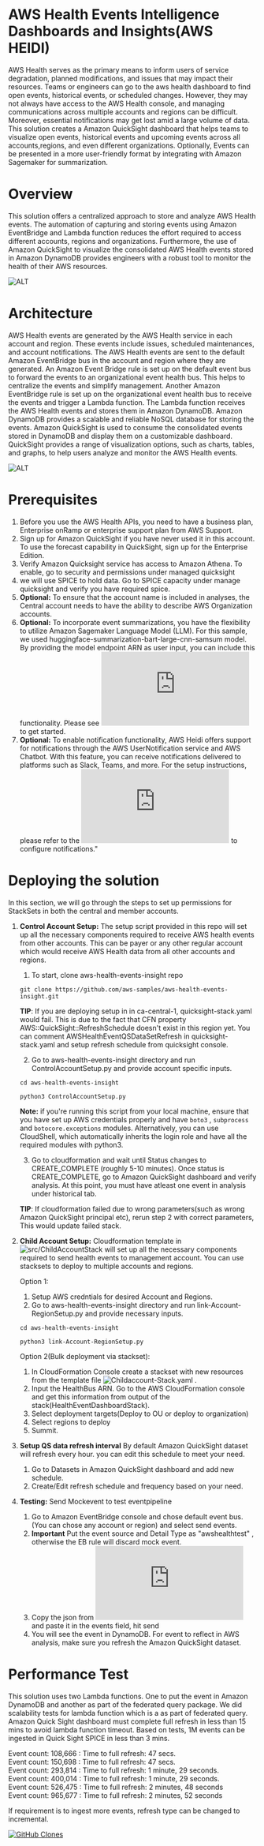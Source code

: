 # AWS Health Events Intelligence Dashboards and Insights(AWS HEIDI)

AWS Health serves as the primary means to inform users of service degradation, planned modifications, and issues that may impact their resources. Teams or engineers can go to the aws health dashboard to find open events, historical events, or scheduled changes. However, they may not always have access to the AWS Health console, and managing communications across multiple accounts and regions can be difficult. Moreover, essential notifications may get lost amid a large volume of data. This solution creates a Amazon QuickSight dashboard that helps teams to visualize open events, historical events and upcoming events across all accounts,regions, and even different organizations. Optionally, Events can be presented in a more user-friendly format by integrating with Amazon Sagemaker for summarization.

# Overview

This solution offers a centralized approach to store and analyze AWS Health events. The automation of capturing and storing events using Amazon EventBridge and Lambda function reduces the effort required to access different accounts, regions and organizations. Furthermore, the use of Amazon QuickSight to visualize the consolidated AWS Health events stored in Amazon DynamoDB provides engineers with a robust tool to monitor the health of their AWS resources. 

![ALT](img/sampleHistorical.png)

# Architecture

AWS Health events are generated by the AWS Health service in each account and region. These events include issues, scheduled maintenances, and account notifications. The AWS Health events are sent to the default Amazon EventBridge bus in the account and region where they are generated. An Amazon Event Bridge rule is set up on the default event bus to forward the events to an organizational event health bus. This helps to centralize the events and simplify management. Another Amazon EventBridge rule is set up on the organizational event health bus to receive the events and trigger a Lambda function. The Lambda function receives the AWS Health events and stores them in Amazon DynamoDB. Amazon DynamoDB provides a scalable and reliable NoSQL database for storing the events. Amazon QuickSight is used to consume the consolidated events stored in DynamoDB and display them on a customizable dashboard. QuickSight provides a range of visualization options, such as charts, tables, and graphs, to help users analyze and monitor the AWS Health events. 

 ![ALT](img/awshealtheventQS-archDiag.jpg)

# Prerequisites

1. Before you use the AWS Health APIs, you need to have a business plan, Enterprise onRamp or enterprise support plan from AWS Support.
2. Sign up for Amazon QuickSight if you have never used it in this account. To use the forecast capability in QuickSight, sign up for the Enterprise Edition.
3. Verify Amazon Quicksight service has access to Amazon Athena. To enable, go to security and permissions under managed quicksight
4. we will use SPICE to hold data. Go to SPICE capacity under manage quicksight and verify you have required spice.
5. **Optional:** To ensure that the account name is included in analyses, the Central account needs to have the ability to describe AWS Organization accounts.
6. **Optional:** To incorporate event summarizations, you have the flexibility to utilize Amazon Sagemaker Language Model (LLM). For this sample, we used huggingface-summarization-bart-large-cnn-samsum model. By providing the model endpoint ARN as user input, you can include this functionality. Please see  ![sagemaker-jumpstart-setup](https://github.com/aws-samples/aws-health-events-insight/blob/main/sagemaker-jumpstart-setup.md) to get started.
7. **Optional:** To enable notification functionality, AWS Heidi offers support for notifications through the AWS UserNotification service and AWS Chatbot. With this feature, you can receive notifications delivered to platforms such as Slack, Teams, and more. For the setup instructions, please refer to the ![notification](https://github.com/aws-samples/aws-health-events-insight/blob/main/notification.md) to configure notifications."

# Deploying the solution

In this section, we will go through the steps to set up permissions for StackSets in both the central and member accounts.

1. **Control Account Setup:** The setup script provided in this repo will set up all the necessary components required to receive AWS health events from other accounts. This can be payer or any other regular account which would receive AWS Health data from all other accounts and regions. 

    1. To start, clone aws-health-events-insight repo

    `git clone https://github.com/aws-samples/aws-health-events-insight.git`

    **TIP**: If you are deploying setup in in ca-central-1, quicksight-stack.yaml would fail. This is due to the fact that CFN property AWS::QuickSight::RefreshSchedule doesn't exist in this region yet. You can comment AWSHealthEventQSDataSetRefresh in quicksight-stack.yaml and setup refresh schedule from quicksight console.

    2. Go to aws-health-events-insight directory and run ControlAccountSetup.py and provide account specific inputs.

    `cd aws-health-events-insight`

    `python3 ControlAccountSetup.py`

    **Note:** if you're running this script from your local machine, ensure that you have set up AWS credentials properly and have `boto3` , `subprocess` and `botocore.exceptions`  modules. Alternatively, you can use CloudShell, which automatically inherits the login role and have all the required modules with python3.

    3. Go to cloudformation and wait until Status changes to CREATE_COMPLETE (roughly 5-10 minutes). Once status is CREATE_COMPLETE, go to Amazon QuickSight dashboard and verify analysis. At this point, you must have atleast one event in analysis under historical tab.

    **TIP**: If cloudformation failed due to wrong parameters(such as wrong Amazon QuickSight principal etc), rerun step 2 with correct parameters, This would update failed stack.

2. **Child Account Setup:** Cloudformation template in ![src/ChildAccountStack](https://github.com/aws-samples/aws-health-events-insight/blob/main/src/ChildAccountStack) will set up all the necessary components required to send health events to management account. You can use stacksets to deploy to multiple accounts and regions.

    Option 1:

    1. Setup AWS credntials for desired Account and Regions.
    2. Go to aws-health-events-insight directory and run link-Account-RegionSetup.py and provide necessary inputs. 

    `cd aws-health-events-insight`

    `python3 link-Account-RegionSetup.py`

    Option 2(Bulk deployment via stackset):

    1. In CloudFormation Console create a stackset with new resources from the template file ![Childaccount-Stack.yaml](https://github.com/aws-samples/aws-health-events-insight/blob/main/src/ChildAccountStack/childaccount-stack.yaml) .
    2. Input the HealthBus ARN. Go to the AWS CloudFormation console and get this information from output of the stack(HealthEventDashboardStack).
    3. Select deployment targets(Deploy to OU or deploy to organization)
    4. Select regions to deploy
    5. Summit.

3. **Setup QS data refresh interval** By default Amazon QuickSight dataset will refresh every hour. you can edit this schedule to meet your need.

    1. Go to Datasets in Amazon QuickSight dashboard and add new schedule.
    2. Create/Edit refresh schedule and frequency based on your need.

4. **Testing:** Send Mockevent to test eventpipeline

    1. Go to Amazon EventBridge console and chose default event bus. (You can chose any account or region) and select send events.
    2. **Important** Put the event source and Detail Type as "awshealthtest" , otherwise the EB rule will discard mock event.
    3. Copy the json from ![MockEvent.json](https://github.com/aws-samples/aws-health-events-insight/blob/main/src/MockEvent.json) and paste it in the events field, hit send
    4. You will see the event in DynamoDB. For event to reflect in AWS analysis, make sure you refresh the Amazon QuickSight dataset.

# Performance Test

This solution uses two Lambda functions. One to put the event in Amazon DynamoDB and another as part of the federated query package. We did scalability tests for lambda function which is a as part of federated query. Amazon Quick Sight dashboard must complete full refresh in less than 15 mins to avoid lambda function timeout. Based on tests, 1M events can be ingested in Quick Sight SPICE in less than 3 mins.

Event count: 108,666 : Time to full refresh: 47 secs.<br>
Event count: 150,698 : Time to full refresh: 47 secs.<br>
Event count: 293,814 : Time to full refresh: 1 minute, 29 seconds.<br>
Event count: 400,014 : Time to full refresh: 1 minute, 29 seconds.<br>
Event count: 526,475 : Time to full refresh: 2 minutes, 48 seconds<br>
Event count: 965,677 : Time to full refresh: 2 minutes, 52 seconds<br>

If requirement is to ingest more events, refresh type can be changed to incremental. 

[![GitHub Clones](https://img.shields.io/badge/dynamic/json?color=success&label=Clone&query=count&url=https://gist.githubusercontent.com/bajwkanw/24109c8c210fc89367f044d83d07c1bc/raw/clone.json&logo=github)](https://github.com/aws-samples/aws-health-events-insight)

